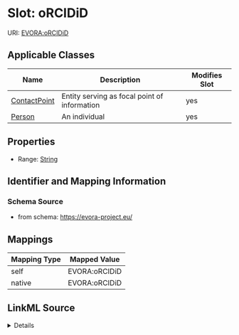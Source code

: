 

# Slot: oRCIDiD



URI: [EVORA:oRCIDiD](https://evora-project.eu/oRCIDiD)



<!-- no inheritance hierarchy -->





## Applicable Classes

| Name | Description | Modifies Slot |
| --- | --- | --- |
| [ContactPoint](ContactPoint.md) | Entity serving as focal point of information |  yes  |
| [Person](Person.md) | An individual |  yes  |







## Properties

* Range: [String](String.md)





## Identifier and Mapping Information







### Schema Source


* from schema: https://evora-project.eu/




## Mappings

| Mapping Type | Mapped Value |
| ---  | ---  |
| self | EVORA:oRCIDiD |
| native | EVORA:oRCIDiD |




## LinkML Source

<details>
```yaml
name: oRCIDiD
from_schema: https://evora-project.eu/
rank: 1000
alias: oRCIDiD
domain_of:
- Person
- ContactPoint
range: string

```
</details>